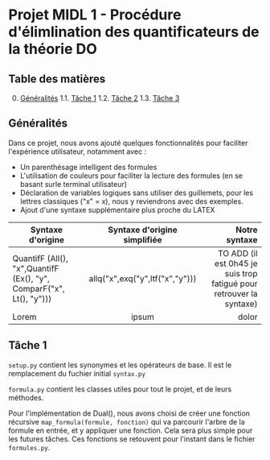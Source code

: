 # Projet MIDL 1 - Procédure d'élimlination des quantificateurs de la théorie DO

## Table des matières
0. [Généralités](#T0)
1.1. [Tâche 1](#Tache-1)
1.2. [Tâche 2](#Tache-2)
1.3. [Tâche 3](#Tache-3)

## Généralités

Dans ce projet, nous avons ajouté quelques fonctionnalités pour faciliter l'expérience utilisateur, notamment avec : 
- Un parenthésage intelligent des formules
- L'utilisation de couleurs pour faciliter la lecture des formules (en se basant surle terminal utilisateur)
- Déclaration de variables logiques sans utiliser des guillemets, pour les lettres classiques ("x" = x), nous y reviendrons avec des exemples.
- Ajout d'une syntaxe supplémentaire plus proche du LATEX

| Syntaxe d'origine  | Syntaxe d'origine simplifiée | Notre syntaxe |
| ------------------ |:----------------------------:| -------------:|
|QuantifF (All(), "x",QuantifF (Ex(), "y", ComparF("x", Lt(), "y")))| allq("x",exq("y",ltf("x","y"))) | TO ADD (il est 0h45 je suis trop fatigué pour retrouver la syntaxe) |
| Lorem | ipsum | dolor |


## Tâche 1

```setup.py``` contient les synonymes et les opérateurs de base. Il est le remplacement du fuchier initial ```syntax.py```

```formula.py``` contient les classes utiles pour tout le projet, et de leurs méthodes.

Pour l'implémentation de Dual(), nous avons choisi de créer une fonction récursive ```map_formula(formule, fonction)``` qui va parcourir l'arbre de la formule en entrée, et y appliquer une fonction. Cela sera plus simple pour les futures tâches. Ces fonctions se retouvent pour l'instant dans le fichier ```formules.py```.
